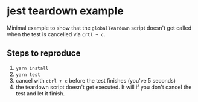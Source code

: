 # jest teardown example

Minimal example to show that the `globalTeardown` script doesn't get called when the test is cancelled via `crtl + c`.  

## Steps to reproduce
1. `yarn install`
2. `yarn test`
3. cancel with `ctrl + c` before the test finishes (you've 5 seconds)
4. the teardown script doesn't get executed. It will if you don't cancel the test and let it finish.
